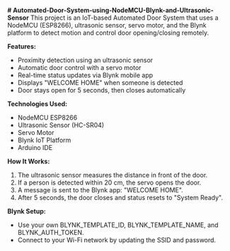 **# Automated-Door-System-using-NodeMCU-Blynk-and-Ultrasonic-Sensor**
This project is an IoT-based Automated Door System that uses a NodeMCU (ESP8266), ultrasonic sensor, servo motor, and the Blynk platform to detect motion and control door opening/closing remotely.

**Features:**
- Proximity detection using an ultrasonic sensor
- Automatic door control with a servo motor
- Real-time status updates via Blynk mobile app
- Displays "WELCOME HOME" when someone is detected
- Door stays open for 5 seconds, then closes automatically


**Technologies Used:**
- NodeMCU ESP8266
- Ultrasonic Sensor (HC-SR04)
- Servo Motor
- Blynk IoT Platform
- Arduino IDE


**How It Works:**
1. The ultrasonic sensor measures the distance in front of the door.
2. If a person is detected within 20 cm, the servo opens the door.
3. A message is sent to the Blynk app: "WELCOME HOME".
4. After 5 seconds, the door closes and status resets to "System Ready".

**Blynk Setup:**
- Use your own BLYNK_TEMPLATE_ID, BLYNK_TEMPLATE_NAME, and BLYNK_AUTH_TOKEN.
- Connect to your Wi-Fi network by updating the SSID and password.
